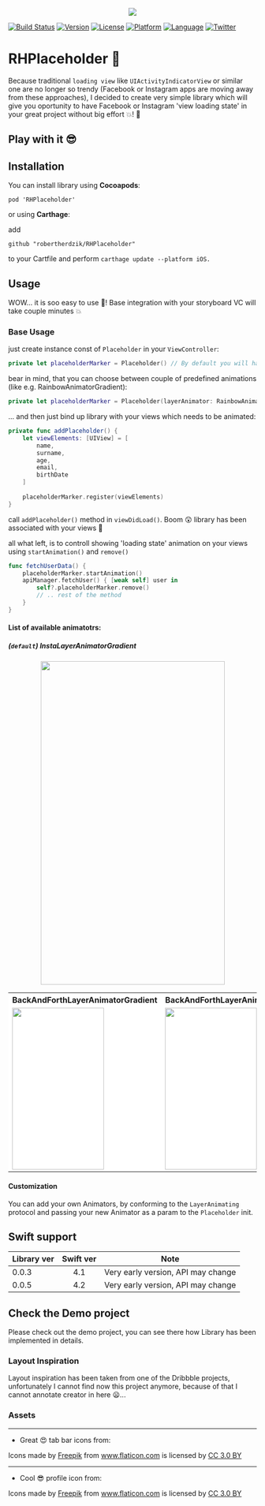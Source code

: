 <p align="center">
<img src ="./ReadmeAssets/LogoBanner.gif"/>
</p>

[![Build Status](https://travis-ci.org/robertherdzik/RHPlaceholder.svg?branch=master)](https://travis-ci.org/robertherdzik/RHPlaceholder)
[![Version](https://img.shields.io/cocoapods/v/RHPlaceholder.svg?style=flat)](https://cocoapods.org/pods/RHPlaceholder)
[![License](https://img.shields.io/cocoapods/l/BadgeSwift.svg?style=flat)](/LICENSE)
[![Platform](http://img.shields.io/badge/platform-ios-blue.svg?style=flat)](https://developer.apple.com/iphone/index.action)
[![Language](http://img.shields.io/badge/language-swift-brightgreen.svg?style=flat)](https://developer.apple.com/swift)
[![Twitter](https://img.shields.io/twitter/follow/Roherdzik.svg?style=social&label=Follow)](https://twitter.com/Roherdzik)

# RHPlaceholder 💾
Because traditional `loading view` like `UIActivityIndicatorView` or similar one are no longer so trendy (Facebook or Instagram apps are moving away from these approaches), I decided to create very simple library which will give you oportunity to have Facebook or Instagram 'view loading state' in your great project without big effort 💥! 🍕 

## Play with it 😎

## Installation
You can install library using <b> Cocoapods</b>:
```
pod 'RHPlaceholder'
```
or using 
<b> Carthage</b>:

add
```
github "robertherdzik/RHPlaceholder"
```
to your Cartfile and perform `carthage update --platform iOS.`

## Usage
WOW... it is soo easy to use 🙊! Base integration with your storyboard VC will take couple minutes 💥

### Base Usage
just create instance const of `Placeholder` in your `ViewController`:
```swift
private let placeholderMarker = Placeholder() // By default you will have Insta like gradient animation
```

bear in mind, that you can choose between couple of predefined animations (like e.g. RainbowAnimatorGradient):
```swift
private let placeholderMarker = Placeholder(layerAnimator: RainbowAnimatorGradient.self)
```

... and then just bind up library with your views which needs to be animated:

```swift
private func addPlaceholder() {
    let viewElements: [UIView] = [
        name,
        surname,
        age,
        email,
        birthDate
    ]
        
    placeholderMarker.register(viewElements)
}
```
call `addPlaceholder()` method in `viewDidLoad()`. 
Boom 😲 library has been associated with your views 👏

all what left, is to controll showing 'loading state' animation on your views using `startAnimation()` and `remove()`
```swift
func fetchUserData() {
    placeholderMarker.startAnimation()
    apiManager.fetchUser() { [weak self] user in 
        self?.placeholderMarker.remove()
        // .. rest of the method
    }
}
```

#### List of available animatotrs: 
##### (`default`) InstaLayerAnimatorGradient
<p align="center">
<img src ="./ReadmeAssets/insta1.gif" width="373" height="656"/>
</p>

<table align="center" bgcolor="#FFFFFF">
  <tr>
    <th>BackAndForthLayerAnimatorGradient</th>
    <th>BackAndForthLayerAnimatorGradient</th>
    <th>BackAndForthLayerAnimatorGradient</th>
  </tr>
  <tr>
    <td><img src ="./ReadmeAssets/bf1.gif" width="186" height="328"/></td>
    <td><img src ="./ReadmeAssets/blink1.gif" width="186" height="328"/></td>
    <td><img src ="./ReadmeAssets/Rainbow1.gif" width="186" height="328"/></td>
  </tr>
</table>

#### Customization
You can add your own Animators, by conforming to the `LayerAnimating` protocol and passing your new Animator as a param to the `Placeholder` init.

## Swift support
| Library ver| Swift ver| Note |
| ------------- |:-------------:| ------------- |
| 0.0.3   | 4.1 | Very early version, API may change |
| 0.0.5   | 4.2 | Very early version, API may change |


## Check the Demo project

Please check out the demo project, you can see there how Library has been implemented in details.

### Layout Inspiration
Layout inspiration has been taken from one of the Dribbble projects, unfortunately I cannot find now this project anymore, because of that I cannot annotate creator in here 😦...

### Assets
---
- Great 😍 tab bar icons from:
<div>Icons made by <a href="http://www.freepik.com" title="Freepik">Freepik</a> from <a href="https://www.flaticon.com/" title="Flaticon">www.flaticon.com</a> is licensed by <a href="http://creativecommons.org/licenses/by/3.0/" title="Creative Commons BY 3.0" target="_blank">CC 3.0 BY</a></div>

---

- Cool 😎 profile icon from:
<div>Icons made by <a href="http://www.freepik.com" title="Freepik">Freepik</a> from <a href="https://www.flaticon.com/" title="Flaticon">www.flaticon.com</a> is licensed by <a href="http://creativecommons.org/licenses/by/3.0/" title="Creative Commons BY 3.0" target="_blank">CC 3.0 BY</a></div>

